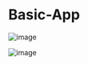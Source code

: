 # Basic-App

![image](https://user-images.githubusercontent.com/76240352/124103205-aa21ac00-da7e-11eb-9177-ce3f5ca259fe.png)

![image](https://user-images.githubusercontent.com/76240352/124103137-9d04bd00-da7e-11eb-9778-504a086d2c93.png)
